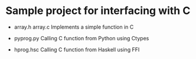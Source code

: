 # Sample project for interfacing with C

- array.h array.c
  Implements a simple function in C

- pyprog.py
  Calling C function from Python using Ctypes

- hprog.hsc
  Calling C function from Haskell using FFI